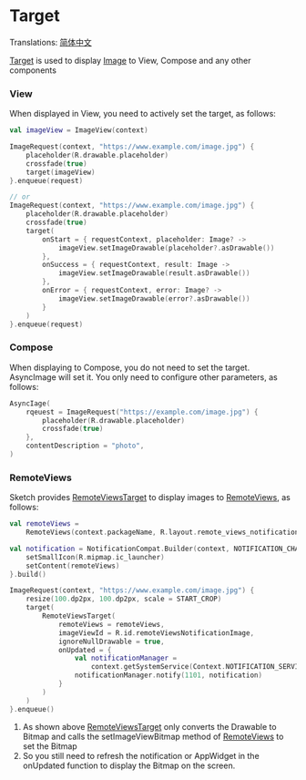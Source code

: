# Target

Translations: [简体中文](target_zh.md)

[Target] is used to display [Image] to View, Compose and any other components

### View

When displayed in View, you need to actively set the target, as follows:

```kotlin
val imageView = ImageView(context)

ImageRequest(context, "https://www.example.com/image.jpg") {
    placeholder(R.drawable.placeholder)
    crossfade(true)
    target(imageView)
}.enqueue(request)

// or
ImageRequest(context, "https://www.example.com/image.jpg") {
    placeholder(R.drawable.placeholder)
    crossfade(true)
    target(
        onStart = { requestContext, placeholder: Image? ->
            imageView.setImageDrawable(placeholder?.asDrawable())
        },
        onSuccess = { requestContext, result: Image ->
            imageView.setImageDrawable(result.asDrawable())
        },
        onError = { requestContext, error: Image? ->
            imageView.setImageDrawable(error?.asDrawable())
        }
    )
}.enqueue(request)
```

### Compose

When displaying to Compose, you do not need to set the target. AsyncImage will set it. You only need
to configure other parameters, as follows:

```kotlin
AsyncIage(
    rqeuest = ImageRequest("https://example.com/image.jpg") {
        placeholder(R.drawable.placeholder)
        crossfade(true)
    },
    contentDescription = "photo",
)
```

### RemoteViews

Sketch provides [RemoteViewsTarget] to display images to [RemoteViews], as follows:

```kotlin
val remoteViews =
    RemoteViews(context.packageName, R.layout.remote_views_notification)

val notification = NotificationCompat.Builder(context, NOTIFICATION_CHANNEL_ID).apply {
    setSmallIcon(R.mipmap.ic_launcher)
    setContent(remoteViews)
}.build()

ImageRequest(context, "https://www.example.com/image.jpg") {
    resize(100.dp2px, 100.dp2px, scale = START_CROP)
    target(
        RemoteViewsTarget(
            remoteViews = remoteViews,
            imageViewId = R.id.remoteViewsNotificationImage,
            ignoreNullDrawable = true,
            onUpdated = {
                val notificationManager =
                    context.getSystemService(Context.NOTIFICATION_SERVICE) as NotificationManager
                notificationManager.notify(1101, notification)
            }
        )
    )
}.enqueue()
```

1. As shown above [RemoteViewsTarget] only converts the Drawable to Bitmap and calls the
   setImageViewBitmap method of [RemoteViews] to set the Bitmap
2. So you still need to refresh the notification or AppWidget in the onUpdated function to display
   the Bitmap on the screen.

[Image]: ../../sketch-core/src/commonMain/kotlin/com/github/panpf/sketch/Image.kt

[Target]: ../../sketch-core/src/commonMain/kotlin/com/github/panpf/sketch/target/Target.kt

[ViewTarget]: ../../sketch-core/src/commonMain/kotlin/com/github/panpf/sketch/target/ViewTarget.kt

[ImageViewTarget]: ../../sketch-core/src/commonMain/kotlin/com/github/panpf/sketch/target/ImageViewTarget.kt

[ImageRequest]: ../../sketch-core/src/commonMain/kotlin/com/github/panpf/sketch/request/ImageRequest.kt

[ImageResult]: ../../sketch-core/src/commonMain/kotlin/com/github/panpf/sketch/request/ImageResult.kt

[RemoteViews]: https://developer.android.google.cn/reference/android/widget/RemoteViews

[RemoteViewsTarget]: ../../sketch-core/src/commonMain/kotlin/com/github/panpf/sketch/target/RemoteViewsTarget.kt